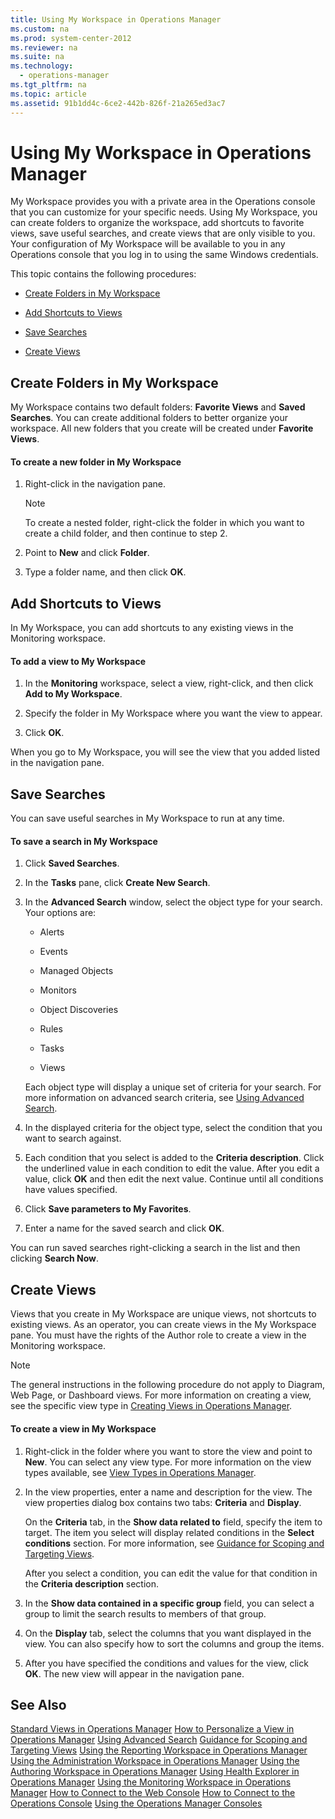 ```yaml
---
title: Using My Workspace in Operations Manager
ms.custom: na
ms.prod: system-center-2012
ms.reviewer: na
ms.suite: na
ms.technology: 
  - operations-manager
ms.tgt_pltfrm: na
ms.topic: article
ms.assetid: 91b1dd4c-6ce2-442b-826f-21a265ed3ac7
---
```

# Using My Workspace in Operations Manager
My Workspace provides you with a private area in the Operations console that you can customize for your specific needs.  Using My Workspace, you can create folders to organize the workspace, add shortcuts to favorite views, save useful searches, and create views that are only visible to you. Your configuration of My Workspace will be available to you in any Operations console that you log in to using the same Windows credentials.

This topic contains the following procedures:

-   [Create Folders in My Workspace](./Using-My-Workspace-in-Operations-Manager.md#bkmk_createfoldersinmyworkspace)

-   [Add Shortcuts to Views](./Using-My-Workspace-in-Operations-Manager.md#BKMK_AddShortcutstoViews)

-   [Save Searches](./Using-My-Workspace-in-Operations-Manager.md#bkmk_savesearches)

-   [Create Views](./Using-My-Workspace-in-Operations-Manager.md#bkmk_createviews)

## <a name="bkmk_createfoldersinmyworkspace"></a>Create Folders in My Workspace
My Workspace contains two default folders: **Favorite Views** and **Saved Searches**. You can create additional folders to better organize your workspace. All new folders that you create will be created under **Favorite Views**.

#### To create a new folder in My Workspace

1.  Right\-click in the navigation pane.

    > [!NOTE]
    > To create a nested folder, right\-click the folder in which you want to create a child folder, and then continue to step 2.

2.  Point to **New** and click **Folder**.

3.  Type a folder name, and then click **OK**.

## <a name="BKMK_AddShortcutstoViews"></a>Add Shortcuts to Views
In My Workspace, you can add shortcuts to any existing views in the Monitoring workspace.

#### To add a view to My Workspace

1.  In the **Monitoring** workspace, select a view, right\-click, and then click **Add to My Workspace**.

2.  Specify the folder in My Workspace where you want the view to appear.

3.  Click **OK**.

When you go to My Workspace, you will see the view that you added listed in the navigation pane.

## <a name="bkmk_savesearches"></a>Save Searches
You can save useful searches in My Workspace to run at any time.

#### To save a search in My Workspace

1.  Click **Saved Searches**.

2.  In the **Tasks** pane, click **Create New Search**.

3.  In the **Advanced Search** window, select the object type for your search. Your options are:

    -   Alerts

    -   Events

    -   Managed Objects

    -   Monitors

    -   Object Discoveries

    -   Rules

    -   Tasks

    -   Views

    Each object type will display a unique set of criteria for your search. For more information on advanced search criteria, see [Using Advanced Search](./Using-Advanced-Search.md).

4.  In the displayed criteria for the object type, select the condition that you want to search against.

5.  Each condition that you select is added to the **Criteria description**. Click the underlined value in each condition to edit the value. After you edit a value, click **OK** and then edit the next value. Continue until all conditions have values specified.

6.  Click **Save parameters to My Favorites**.

7.  Enter a name for the saved search and click **OK**.

You can run saved searches right\-clicking a search in the list and then clicking **Search Now**.

## <a name="bkmk_createviews"></a>Create Views
Views that you create in My Workspace are unique views, not shortcuts to existing views. As an operator, you can create views in the My Workspace pane. You must have the rights of the Author role to create a view in the Monitoring workspace.

> [!NOTE]
> The general instructions in the following procedure do not apply to Diagram, Web Page, or Dashboard views. For more information on creating a view, see the specific view type in [Creating Views in Operations Manager](./Creating-Views-in-Operations-Manager.md).

#### To create a view in My Workspace

1.  Right\-click in the folder where you want to store the view and point to **New**. You can select any view type. For more information on the view types available, see [View Types in Operations Manager](./View-Types-in-Operations-Manager.md).

2.  In the view properties, enter a name and description for the view. The view properties dialog box contains two tabs: **Criteria** and **Display**.

    On the **Criteria** tab, in the **Show data related to** field, specify the item to target. The item you select will display related conditions in the **Select conditions** section. For more information, see [Guidance for Scoping and Targeting Views](./Guidance-for-Scoping-and-Targeting-Views.md).

    After you select a condition, you can edit the value for that condition in the **Criteria description** section.

3.  In the **Show data contained in a specific group** field, you can select a group to limit the search results to members of that group.

4.  On the **Display** tab, select the columns that you want displayed in the view. You can also specify how to sort the columns and group the items.

5.  After you have specified the conditions and values for the view, click **OK**. The new view will appear in the navigation pane.

## See Also
[Standard Views in Operations Manager](./Standard-Views-in-Operations-Manager.md)
[How to Personalize a View in Operations Manager](./How-to-Personalize-a-View-in-Operations-Manager.md)
[Using Advanced Search](./Using-Advanced-Search.md)
[Guidance for Scoping and Targeting Views](./Guidance-for-Scoping-and-Targeting-Views.md)
[Using the Reporting Workspace in Operations Manager](./Using-the-Reporting-Workspace-in-Operations-Manager.md)
[Using the Administration Workspace in Operations Manager](./Using-the-Administration-Workspace-in-Operations-Manager.md)
[Using the Authoring Workspace in Operations Manager](./Using-the-Authoring-Workspace-in-Operations-Manager.md)
[Using Health Explorer in Operations Manager](./Using-Health-Explorer-in-Operations-Manager.md)
[Using the Monitoring Workspace in Operations Manager](./Using-the-Monitoring-Workspace-in-Operations-Manager.md)
[How to Connect to the Web Console](./How-to-Connect-to-the-Web-Console.md)
[How to Connect to the Operations Console](./How-to-Connect-to-the-Operations-Console.md)
[Using the Operations Manager Consoles](./Using-the-Operations-Manager-Consoles.md)


